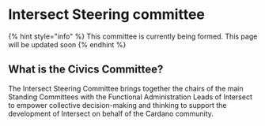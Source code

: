 # Intersect Steering committee

{% hint style="info" %}
This committee is currently being formed. This page will be updated soon
{% endhint %}

## What is the Civics Committee?

The Intersect Steering Committee brings together the chairs of the main Standing Committees with the Functional Administration Leads of Intersect to empower collective decision-making and thinking to support the development of Intersect on behalf of the Cardano community.
